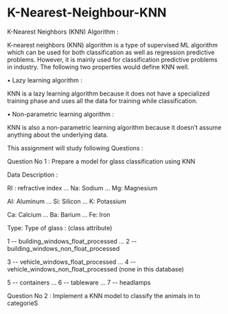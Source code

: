 # K-Nearest-Neighbour-KNN

K-Nearest Neighbors (KNN) Algorithm :

K-nearest neighbors (KNN) algorithm is a type of supervised ML algorithm which can be used for both classification as well as regression predictive problems. However, it is mainly used for classification predictive problems in industry. The following two properties would define KNN well.

• Lazy learning algorithm :

KNN is a lazy learning algorithm because it does not have a specialized training phase and uses all the data for training while classification.

• Non-parametric learning algorithm :

KNN is also a non-parametric learning algorithm because it doesn’t assume anything about the underlying data.

This assignment will study following Questions :

Question No 1 : Prepare a model for glass classification using KNN

Data Description :

RI : refractive index ... Na: Sodium ... Mg: Magnesium

AI: Aluminum ... Si: Silicon ... K: Potassium

Ca: Calcium ... Ba: Barium ... Fe: Iron

Type: Type of glass : (class attribute)

1 -- building_windows_float_processed ... 2 -- building_windows_non_float_processed

3 -- vehicle_windows_float_processed ... 4 -- vehicle_windows_non_float_processed (none in this database)

5 -- containers ... 6 -- tableware ... 7 -- headlamps

Question No 2 : Implement a KNN model to classify the animals in to categorieS
